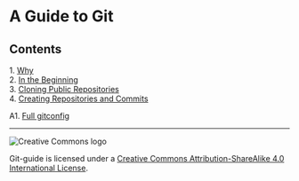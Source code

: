 # A Guide to Git

## Contents

1\. [Why][1]  
2\. [In the Beginning][2]  
3\. [Cloning Public Repositories][3]  
4\. [Creating Repositories and Commits][4]  

A1. [Full gitconfig][A1]  

[1]: https://github.com/samposm/git-guide/blob/master/1-why.md
[2]: https://github.com/samposm/git-guide/blob/master/2-in-the-beginning.md
[3]: https://github.com/samposm/git-guide/blob/master/3-cloning-public-repositories.md
[4]: https://github.com/samposm/git-guide/blob/master/4-creating-repositories-and-commits.md

[A1]: https://github.com/samposm/git-guide/blob/master/A1-full-gitconfig.md

---

![Creative Commons logo][cclogo]

Git-guide is licensed under a [Creative Commons Attribution-ShareAlike 4.0 International License][50].

[50]: http://creativecommons.org/licenses/by-sa/4.0/
[cclogo]: https://github.com/samposm/git-guide/blob/master/images/cc-by-sa-88x31.png
